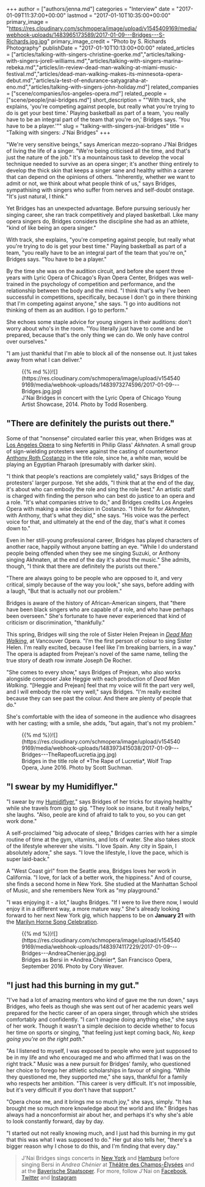 +++
author = ["authors/jenna.md"]
categories = "Interview"
date = "2017-01-09T11:37:00+00:00"
lastmod = "2017-01-10T10:35:00+00:00"
primary_image = "https://res.cloudinary.com/schmopera/image/upload/v1545409169/media/webhook-uploads/1483965173589/2017-01-09---Bridges---S-Richards.jpg.jpg"
primary_image_credit = "Photo by S. Richards Photography"
publishDate = "2017-01-10T10:13:00+00:00"
related_articles = ["articles/talking-with-singers-christine-goerke.md","articles/talking-with-singers-jorell-williams.md","articles/talking-with-singers-marina-rebeka.md","articles/in-review-dead-man-walking-at-miami-music-festival.md","articles/dead-man-walking-makes-its-minnesota-opera-debut.md","articles/a-test-of-endurance-satyagraha-at-eno.md","articles/talking-with-singers-john-holiday.md"]
related_companies = ["scene/companies/los-angeles-opera.md"]
related_people = ["scene/people/jnai-bridges.md"]
short_description = "&quot;With track, she explains, &#039;you&#039;re competing against people, but really what you&#039;re trying to do is get your best time.&#039; Playing basketball as part of a team, &#039;you really have to be an integral part of the team that you&#039;re on,&#039; Bridges says. &#039;You have to be a player.&#039;&quot;"
slug = "talking-with-singers-jnai-bridges"
title = "Talking with singers: J&#039;Nai Bridges"
+++

"We're very sensitive beings," says American mezzo-soprano J'Nai Bridges of living the life of a singer. "We're being criticised all the time, and that's just the nature of the job." It's a mountainous task to develop the vocal technique needed to survive as an opera singer; it's another thing entirely to develop the thick skin that keeps a singer sane and healthy within a career that can depend on the opinions of others. "Inherently, whether we want to admit or not, we think about what people think of us," says Bridges, sympathising with singers who suffer from nerves and self-doubt onstage. "It's just natural, I think." 

Yet Bridges has an unexpected advantage. Before pursuing seriously her singing career, she ran track competitively and played basketball. Like many opera singers do, Bridges considers the discipline she had as an athlete, "kind of like being an opera singer."

With track, she explains, "you're competing against people, but really what you're trying to do is get your best time." Playing basketball as part of a team, "you really have to be an integral part of the team that you're on," Bridges says. "You have to be a player."

By the time she was on the audition circuit, and before she spent three years with Lyric Opera of Chicago's Ryan Opera Center, Bridges was well-trained in the psychology of competition and performance, and the relationship between the body and the mind. "I think that's why I've been successful in competitions, specifically, because I don't go in there thinking that I'm competing against anyone," she says. "I go into auditions not thinking of them as an audition. I go to perform."

She echoes some staple advice for young singers in their auditions: don't worry about who's in the room. "You literally just have to come and be prepared, because that's the only thing we can do. We only have control over ourselves."

"I am just thankful that I'm able to block all of the nonsense out. It just takes away from what I can deliver."

<figure data-type="image">{{% md %}}![](https://res.cloudinary.com/schmopera/image/upload/v1545409169/media/webhook-uploads/1483973274596/2017-01-09---Bridges.jpg.jpg)
<figcaption>J'Nai Bridges in concert with the Lyric Opera of Chicago Young Artist Showcase, 2014. Photo by Todd Rosenberg.</figcaption>
</figure>

## "There are definitely the purists out there."

Some of that "nonsense" circulated earlier this year, when Bridges was at [Los Angeles Opera](/scene/companies/los-angeles-opera/) to sing Nefertiti in Philip Glass' *Akhnaten*. A small group of sign-wielding protesters were against the casting of countertenor [Anthony Roth Costanzo](/scene/people/anthony-roth-costanzo/) in the title role, since he, a white man, would be playing an Egyptian Pharaoh (presumably with darker skin).

"I think that people's reactions are completely valid," says Bridges of the protesters' larger purpose. Yet she adds, "I think that at the end of the day, it's about who can embody the role and sing the role best." An artistic staff is charged with finding the person who can best do justice to an opera and a role. "It's what companies strive to do," and Bridges credits Los Angeles Opera with making a wise decision in Costanzo. "I think for for *Akhnaten*, with Anthony, that's what they did," she says. "His voice was the perfect voice for that, and ultimately at the end of the day, that's what it comes down to."

Even in her still-young professional career, Bridges has played characters of another race, happily without anyone batting an eye. "While I do understand people being offended when they see me singing Suzuki, or Anthony singing Akhnaten, at the end of the day it's about the music." She admits, though, "I think that there are definitely the purists out there."

"There are always going to be people who are opposed to it, and very critical, simply because of the way you look," she says, before adding with a laugh, "But that is actually not our problem."

Bridges is aware of the history of African-American singers, that "there have been black singers who are capable of a role, and who have perhaps been overseen." She's fortunate to have never experienced that kind of criticism or discrimination, "thankfully." 

This spring, Bridges will sing the role of Sister Helen Prejean in [*Dead Man Walking*](https://www.vancouveropera.ca/deadman-walking), at Vancouver Opera. "I'm the first person of colour to sing Sister Helen. I'm really excited, because I feel like I'm breaking barriers, in a way." The opera is adapted from Prejean's novel of the same name, telling the true story of death row inmate Joseph De Rocher.

"She comes to every show," says Bridges of Prejean, who also works alongside composer Jake Heggie with each production of *Dead Man Walking*. "[Heggie and Prejean] feel that my voice will fit the part very well, and I will embody the role very well," says Bridges. "I'm really excited because they can see past the colour. And there are plenty of people that do."

She's comfortable with the idea of someone in the audience who disagrees with her casting; with a smile, she adds, "but again, that's not my problem."

<figure data-type="image">{{% md %}}![](https://res.cloudinary.com/schmopera/image/upload/v1545409169/media/webhook-uploads/1483973415038/2017-01-09---Bridges---TheRapeofLucretia.jpg.jpg)
<figcaption>Bridges in the title role of *The Rape of Lucretia*, Wolf Trap Opera, June 2016. Photo by Scott Suchman.</figcaption>
</figure>

## "I swear by my Humidiflyer."

"I swear by my [Humidiflyer](http://humidiflyer.com/)," says Bridges of her tricks for staying healthy while she travels from gig to gig. "They look so insane, but it really helps," she laughs. "Also, peole are kind of afraid to talk to you, so you can get work done."

A self-proclaimed "big advocate of sleep," Bridges carries with her a simple routine of time at the gym, vitamins, and lots of water. She also takes stock of the lifestyle wherever she visits. "I love Spain. Any city in Spain, I absolutely adore," she says. "I love the lifestyle, I love the pace, which is super laid-back."

A "West Coast girl" from the Seattle area, Bridges loves her work in California. "I love, for lack of a better work, the hippiness." And of course, she finds a second home in New York. She studied at the Manhattan School of Music, and she remembers New York as "my playground."

"I was enjoying it - a lot," laughs Bridges. "If I were to live there now, I would enjoy it in a different way, a more mature way." She's already looking forward to her next New York gig, which happens to be on **January 21** with the [Marilyn Horne Song Celebration](http://www.carnegiehall.org/Calendar/2017/1/21/0730/PM/Marilyn-Horne-Song-Celebration/).

<figure data-type="image">{{% md %}}![](https://res.cloudinary.com/schmopera/image/upload/v1545409169/media/webhook-uploads/1483974117229/2017-01-09---Bridges---AndreaChenier.jpg.jpg)
<figcaption>Bridges as Bersi in *Andrea Chénier*, San Francisco Opera, September 2016. Photo by Cory Weaver.</figcaption>
</figure>

## "I just had this burning in my gut."

"I've had a lot of amazing mentors who kind of gave me the run down," says Bridges, who feels as though she was sent out of her academic years well prepared for the hectic career of an opera singer, through which she strides comfortably and confidently. "I can't imagine doing anything else," she says of her work. Though it wasn't a simple decision to decide whether to focus her time on sports or singing, "that feeling just kept coming back, *No, keep going you're on the right path*."

"As I listened to myself, I was exposed to people who were just supposed to be in my life and who encouraged me and who affirmed that I was on the right track." Music was a new pursuit for Bridges' family, who questioned her choice to forego her athletic scholarships in favour of singing. "While they questioned me, they supported me," she says, thankful for a family who respects her ambition. "This career is very difficult. It's not impossible, but it's very difficult if you don't have that support." 

"Opera chose me, and it brings me so much joy," she says, simply. "It has brought me so much more knowledge about the world and life." Bridges has always had a nonconformist air about her, and perhaps it's why she's able to look constantly forward, day by day.

"I started out not really knowing much, and I just had this burning in my gut that this was what I was supposed to do." Her gut also tells her, "there's a bigger reason why I chose to do this, and I'm finding that every day."

>J'Nai Bridges sings concerts in [New York](http://www.carnegiehall.org/Calendar/2017/1/21/0730/PM/Marilyn-Horne-Song-Celebration/) and [Hamburg](https://www.elbphilharmonie.de/en/whats-on/ndr-late-night/6953) before singing Bersi in *Andrea Chénier* at [Théâtre des Champs-Élysées](http://www.theatrechampselysees.fr/en/the-season/concert-version-of-opera/andrea-chenier-1) and at the [Bayerische Staatsoper](https://www.staatsoper.de/en/productioninfo/andrea-chenier.html). For more, follow J'Nai on [Facebook](https://www.facebook.com/jnaibridgesmezzo/?fref=ts), [Twitter](https://twitter.com/jnaimarie) and [Instagram](https://www.instagram.com/jnaibmezzo/)
